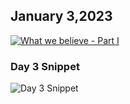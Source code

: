 ## January 3,2023

[![What we believe - Part I](https://raw.githubusercontent.com/linusjf/CIAY/main/January/jpgs/Day003.jpg)](https://www.youtube.com/watch?v=lChGowdD7ZQ "What we believe - Part I")

### Day 3 Snippet

![Day 3 Snippet](https://raw.githubusercontent.com/linusjf/CIAY/refs/heads/main/January/jpgs/Day3Snippet.jpg)
